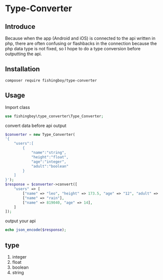 # Type-Converter

## Introduce
Because when the app (Android and iOS) is connected to the api written in php, there are often confusing or flashbacks in the connection because the php data type is not fixed, so I hope to do a type conversion before outputting the api.

## Installation
```
composer require fishingboy/type-converter
```

## Usage

Import class
```php
use fishingboy\type_converter\Type_Converter;
```

convert data before api output
```php
$converter = new Type_Converter(
'{
    "users":[
        {
            "name":"string",
            "height":"float",
            "age":"integer",
            "adult":"boolean"
        }
    ]
}');
$response = $converter->convert([
    "users" => [
        ["name" => "leo", "height" => 173.5, "age" => "12", "adult" => false],
        ["name" => "rain"],
        ["name" => 819040, "age" => 14],
    ]
]);
```

output your api
```php
echo json_encode($response);
```

## type
1. integer
2. float
3. boolean
4. string